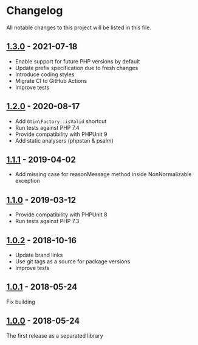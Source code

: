 [1.0.0]: https://github.com/real-digital/gtin-validator/commits/1.0.0
[1.0.1]: https://github.com/real-digital/gtin-validator/commits/1.0.1
[1.0.2]: https://github.com/real-digital/gtin-validator/commits/1.0.2
[1.1.0]: https://github.com/real-digital/gtin-validator/commits/1.1.0
[1.1.1]: https://github.com/real-digital/gtin-validator/commits/1.1.1
[1.2.0]: https://github.com/real-digital/gtin-validator/commits/1.2.0
[1.3.0]: https://github.com/real-digital/gtin-validator/commits/1.3.0

# Changelog

All notable changes to this project will be listed in this file.

## [1.3.0] - 2021-07-18

- Enable support for future PHP versions by default
- Update prefix specification due to fresh changes
- Introduce coding styles
- Migrate CI to GitHub Actions
- Improve tests

## [1.2.0] - 2020-08-17

- Add `Gtin\Factory::isValid` shortcut
- Run tests against PHP 7.4
- Provide compatibility with PHPUnit 9
- Add static analysers (phpstan & psalm)

## [1.1.1] - 2019-04-02

- Add missing case for reasonMessage method inside NonNormalizable exception

## [1.1.0] - 2019-03-12

- Provide compatibility with PHPUnit 8
- Run tests against PHP 7.3

## [1.0.2] - 2018-10-16

- Update brand links
- Use git tags as a source for package versions
- Improve tests

## [1.0.1] - 2018-05-24

Fix building

## [1.0.0] - 2018-05-24

The first release as a separated library
